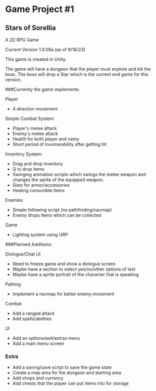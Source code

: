 # Game Project #1
## Stars of Sorellia
A 2D RPG Game

Current Version 1.0.08a (as of 9/18/23)

This game is created in Unity.

The game will have a dungeon that the player must explore and kill the boss. The boss will drop a Star which is the current end game for this version. 

###Currently the game implements:

Player
- 4 direction movement

Simple Combat System:
- Player's melee attack
- Enemy's melee attack
- Health for both player and nemy
- Short period of invulnerability after getting hit

Inventory System:
- Drag and drop inventory
- Q to drop items
- Swinging animation scripts which swings the melee weapon and changes the sprite of the equipped weapon.
- Slots for armor/accessories
- Healing consumble items

Enemies
- Simple following script (no pathfinding/navmap)
- Enemy drops items which can be collected

Game
- Lighting system using URP


###Planned Additions:

Diologue/Chat UI
- Need to freeze game and show a diologue screen
- Maybe have a section to select yes/no/other options of text
- Maybe have a sprite portrait of the character that is speaking

Pathing
- Implement a navmap for better enemy movement

Combat
- Add a ranged attack
- Add spells/abilities

UI
- Add an options/exit/extras menu
- Add a main menu screen

### Extra
- Add a saving/save script to save the game state
- Create a map area for the dungeon and starting area
- Add shops and currency
- Add chests that the player can put items into for storage